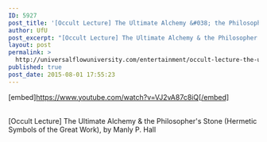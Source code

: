 ```yaml
---
ID: 5927
post_title: '[Occult Lecture] The Ultimate Alchemy &#038; the Philosopher&#8217;s Stone (Hermetic Symbols of the Great Work)'
author: UfU
post_excerpt: "[Occult Lecture] The Ultimate Alchemy & the Philosopher's Stone (Hermetic Symbols of the Great Work), by Manly P. Hall"
layout: post
permalink: >
  http://universalflowuniversity.com/entertainment/occult-lecture-the-ultimate-alchemy-the-philosophers-stone-hermetic-symbols-of-the-great-work/
published: true
post_date: 2015-08-01 17:55:23
---
```

[embed]https://www.youtube.com/watch?v=VJ2vA87c8iQ[/embed]</br></br>
<p>[Occult Lecture] The Ultimate Alchemy & the Philosopher's Stone (Hermetic Symbols of the Great Work), by Manly P. Hall</p>
